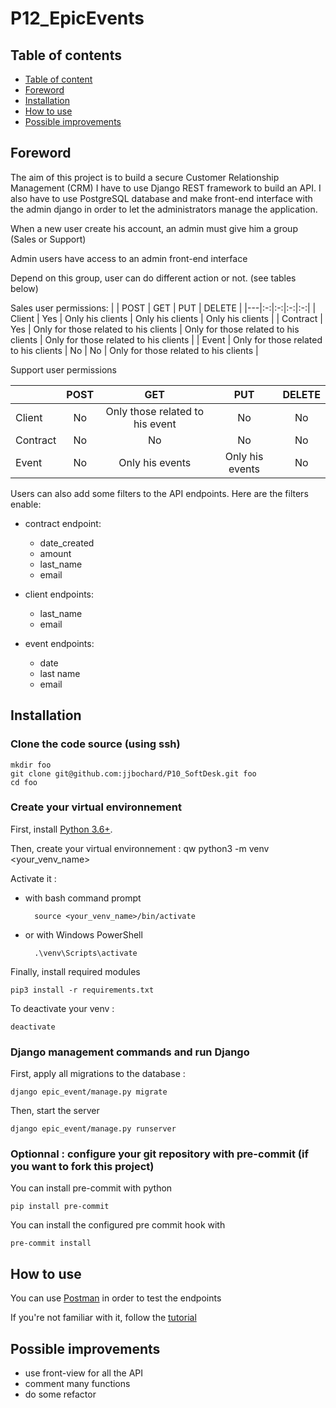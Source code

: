 # P12_EpicEvents
## Table of contents
- [Table of content](#table-of-content)
- [Foreword](#foreword)
- [Installation](#installation)
- [How to use](#how-to-use)
- [Possible improvements](#possible-improvements)

## Foreword


The aim of this project is to build a secure Customer Relationship Management (CRM)
I have to use Django REST framework to build an API.
I also have to use PostgreSQL database and make front-end interface with the admin django in order to let the administrators manage the application.

When a new user create his account, an admin must give him a group (Sales or Support)

Admin users have access to an admin front-end interface

Depend on this group, user can do different action or not. (see tables below)

Sales user permissions:
|  | POST | GET | PUT | DELETE |
|---|:-:|:-:|:-:|:-:|
| Client | Yes | Only his clients | Only his clients | Only his clients |
| Contract | Yes | Only for those related to his clients | Only for those related to his clients | Only for those related to his clients |
| Event | Only for those related to his clients | No | No | Only for those related to his clients |

Support user permissions

|  | POST | GET | PUT | DELETE |
|---|:-:|:-:|:-:|:-:|
| Client | No | Only those related to his event | No | No |
| Contract | No | No | No | No |
| Event | No | Only his events | Only his events | No |


Users can also add some filters to the API endpoints.
Here are the filters enable:
- contract endpoint:
  - date_created
  - amount
  - last_name
  - email

- client endpoints:
  - last_name
  - email

- event endpoints:
  - date
  - last name
  - email
## Installation

### Clone the code source (using ssh)

    mkdir foo
    git clone git@github.com:jjbochard/P10_SoftDesk.git foo
    cd foo

### Create your virtual environnement

First, install [Python 3.6+](https://www.python.org/downloads/).

Then, create your virtual environnement :
qw
    python3 -m venv <your_venv_name>

Activate it :

- with bash command prompt

        source <your_venv_name>/bin/activate

- or with Windows PowerShell

        .\venv\Scripts\activate

Finally, install required modules

    pip3 install -r requirements.txt

To deactivate your venv :

    deactivate

### Django management commands and run Django

First, apply all migrations to the database :

    django epic_event/manage.py migrate


Then, start the server

    django epic_event/manage.py runserver

### Optionnal : configure your git repository with pre-commit (if you want to fork this project)

You can install pre-commit with python

    pip install pre-commit

You can install the configured pre commit hook with

    pre-commit install

## How to use

You can use [Postman](https://www.postman.com/) in order to test the endpoints

If you're not familiar with it, follow the [tutorial](https://learning.postman.com/docs/getting-started/introduction/)

## Possible improvements
- use front-view for all the API
- comment many functions
- do some refactor
